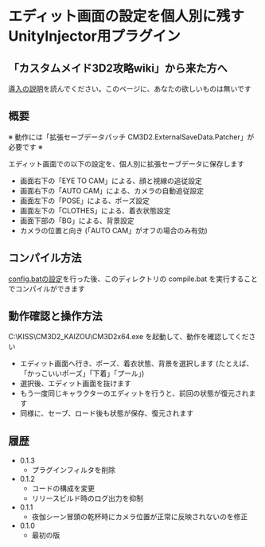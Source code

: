 ﻿# エディット画面の設定を個人別に残すUnityInjector用プラグイン

## 「カスタムメイド3D2攻略wiki」から来た方へ

[導入の説明](../INSTALL.md)を読んでください。このページに、あなたの欲しいものは無いです


## 概要

※ 動作には「拡張セーブデータパッチ CM3D2.ExternalSaveData.Patcher」が必要です ※

エディット画面での以下の設定を、個人別に拡張セーブデータに保存します

 - 画面右下の「EYE TO CAM」による、顔と視線の追従設定
 - 画面右下の「AUTO CAM」による、カメラの自動追従設定
 - 画面左下の「POSE」による、ポーズ設定
 - 画面左下の「CLOTHES」による、着衣状態設定
 - 画面下部の「BG」による、背景設定
 - カメラの位置と向き (「AUTO CAM」がオフの場合のみ有効)


## コンパイル方法

[config.batの設定](../INSTALL.md)を行った後、このディレクトリの compile.bat を実行することでコンパイルができます


## 動作確認と操作方法

C:\KISS\CM3D2_KAIZOU\CM3D2x64.exe を起動して、動作を確認してください

 - エディット画面へ行き、ポーズ、着衣状態、背景を選択します (たとえば、「かっこいいポーズ」「下着」「プール」)
 - 選択後、エディット画面を抜けます
 - もう一度同じキャラクターのエディットを行うと、前回の状態が復元されます
 - 同様に、セーブ、ロード後も状態が保存、復元されます


## 履歴

 - 0.1.3
   - プラグインフィルタを削除
 - 0.1.2
   - コードの構成を変更
   - リリースビルド時のログ出力を抑制
 - 0.1.1
   - 夜伽シーン冒頭の乾杯時にカメラ位置が正常に反映されないのを修正
 - 0.1.0
   - 最初の版
